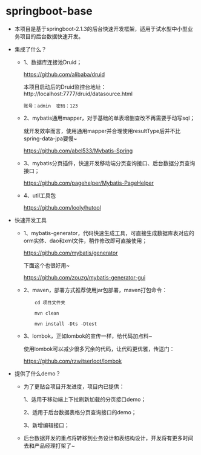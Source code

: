 # springboot-base

 - 本项目是基于springboot-2.1.3的后台快速开发框架，适用于试水型中小型业务项目的后台数据快速开发。
 

 - 集成了什么？
 
    - 1、数据库连接池Druid；
    
      https://github.com/alibaba/druid

      本项目启动后的Druid监控台地址：http://localhost:7777/druid/datasource.html 
       
          账号：admin  密码：123
  
    - 2、mybatis通用mapper，对于基础的单表增删查改不再需要手动写sql；
        
      就开发效率而言，使用通用mapper并合理使用resultType后并不比spring-data-jpa要慢~
       
      https://github.com/abel533/Mybatis-Spring
          
    - 3、mybatis分页插件，快速开发移动端分页查询接口、后台数据分页查询接口；
       
      https://github.com/pagehelper/Mybatis-PageHelper
            
    - 4、util工具包
       
      https://github.com/looly/hutool
          
            
       
 
 
  - 快速开发工具
  
      - 1、mybatis-generator，代码快速生成工具，可直接生成数据库表对应的orm实体、dao和xml文件，稍作修改即可直接使用；
      
          https://github.com/mybatis/generator
      
          下面这个也很好用~
      
          https://github.com/zouzg/mybatis-generator-gui
      
      - 2、maven，部署方式推荐使用jar包部署，maven打包命令：

        ```
            cd 项目文件夹

            mvn clean

            mvn install -Dts -Dtest
        
        ```
        
       - 3、lombok，正如lombok的宣传一样，给代码加点料~ 
       
            使用lombok可以减少很多冗余的代码，让代码更优雅，传送门：
            
            
            https://github.com/rzwitserloot/lombok
       
       
   - 提供了什么demo？
   
      - 为了更贴合项目开发进度，项目内已提供：
      
         1、适用于移动端上下拉刷新加载的分页接口demo；
         
         2、适用于后台数据表格分页查询接口的demo；
         
         3、新增编辑接口；
         
       - 后台数据开发的重点将转移到业务设计和表结构设计，开发将有更多时间去和产品经理打架了~   
          
